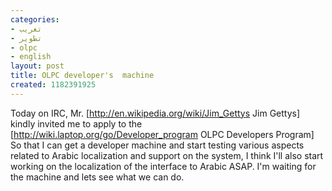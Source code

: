 ```yaml
---
categories:
- تعريب
- تطوير
- olpc
- english
layout: post
title: OLPC developer's  machine
created: 1182391925
---
```

Today on IRC, Mr. [http://en.wikipedia.org/wiki/Jim_Gettys Jim Gettys] kindly invited me to apply to the [http://wiki.laptop.org/go/Developer_program  OLPC Developers Program] So that I can get a developer  machine and start testing various aspects related to Arabic localization and support on the system, I think I'll also start working on the localization of the interface to Arabic ASAP. I'm waiting for the machine and lets see what we can do.
